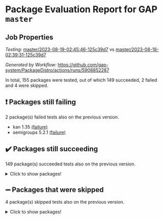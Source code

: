 # Package Evaluation Report for GAP `master`

## Job Properties

*Testing:* [master/2023-08-19-02:45:46-125c39d7](https://github.com/gap-system/PackageDistro/blob/data/reports/master/2023-08-19-02:45:46-125c39d7) vs [master/2023-08-18-02:39:31-125c39d7](https://github.com/gap-system/PackageDistro/blob/data/reports/master/2023-08-18-02:39:31-125c39d7)

*Generated by Workflow:* https://github.com/gap-system/PackageDistro/actions/runs/5908852287

In total, 155 packages were tested, out of which 149 succeeded, 2 failed and 4 were skipped.

## :exclamation: Packages still failing

2 package(s) failed tests also on the previous version.
- kan 1.35 [(failure)](https://github.com/gap-system/PackageDistro/actions/runs/5908852287/job/16028974826)
- semigroups 5.2.1 [(failure)](https://github.com/gap-system/PackageDistro/actions/runs/5908852287/job/16028978422)

## :heavy_check_mark: Packages still succeeding

149 package(s) succeeded tests also on the previous version.
<details><summary>Click to show packages!</summary>

- 4ti2interface 2023.02-04 [(success)](https://github.com/gap-system/PackageDistro/actions/runs/5908852287/job/16028969995)
- ace 5.6.2 [(success)](https://github.com/gap-system/PackageDistro/actions/runs/5908852287/job/16028970061)
- aclib 1.3.2 [(success)](https://github.com/gap-system/PackageDistro/actions/runs/5908852287/job/16028970119)
- agt 0.3.1 [(success)](https://github.com/gap-system/PackageDistro/actions/runs/5908852287/job/16028970187)
- alnuth 3.2.1 [(success)](https://github.com/gap-system/PackageDistro/actions/runs/5908852287/job/16028970254)
- anupq 3.3.0 [(success)](https://github.com/gap-system/PackageDistro/actions/runs/5908852287/job/16028970328)
- atlasrep 2.1.6 [(success)](https://github.com/gap-system/PackageDistro/actions/runs/5908852287/job/16028970401)
- autodoc 2023.06.19 [(success)](https://github.com/gap-system/PackageDistro/actions/runs/5908852287/job/16028970471)
- automata 1.15 [(success)](https://github.com/gap-system/PackageDistro/actions/runs/5908852287/job/16028970546)
- automgrp 1.3.2 [(success)](https://github.com/gap-system/PackageDistro/actions/runs/5908852287/job/16028970620)
- autpgrp 1.11 [(success)](https://github.com/gap-system/PackageDistro/actions/runs/5908852287/job/16028970706)
- cap 2023.08-07 [(success)](https://github.com/gap-system/PackageDistro/actions/runs/5908852287/job/16028970788)
- caratinterface 2.3.5 [(success)](https://github.com/gap-system/PackageDistro/actions/runs/5908852287/job/16028970868)
- cddinterface 2022.11.01 [(success)](https://github.com/gap-system/PackageDistro/actions/runs/5908852287/job/16028970938)
- circle 1.6.6 [(success)](https://github.com/gap-system/PackageDistro/actions/runs/5908852287/job/16028971007)
- classicpres 1.22 [(success)](https://github.com/gap-system/PackageDistro/actions/runs/5908852287/job/16028971096)
- cohomolo 1.6.11 [(success)](https://github.com/gap-system/PackageDistro/actions/runs/5908852287/job/16028971170)
- congruence 1.2.5 [(success)](https://github.com/gap-system/PackageDistro/actions/runs/5908852287/job/16028971262)
- corelg 1.56 [(success)](https://github.com/gap-system/PackageDistro/actions/runs/5908852287/job/16028971342)
- crime 1.6 [(success)](https://github.com/gap-system/PackageDistro/actions/runs/5908852287/job/16028971465)
- crisp 1.4.6 [(success)](https://github.com/gap-system/PackageDistro/actions/runs/5908852287/job/16028971600)
- crypting 0.10.4 [(success)](https://github.com/gap-system/PackageDistro/actions/runs/5908852287/job/16028971695)
- cryst 4.1.26 [(success)](https://github.com/gap-system/PackageDistro/actions/runs/5908852287/job/16028971774)
- crystcat 1.1.10 [(success)](https://github.com/gap-system/PackageDistro/actions/runs/5908852287/job/16028971920)
- ctbllib 1.3.6 [(success)](https://github.com/gap-system/PackageDistro/actions/runs/5908852287/job/16028972004)
- cubefree 1.19 [(success)](https://github.com/gap-system/PackageDistro/actions/runs/5908852287/job/16028972072)
- curlinterface 2.3.2 [(success)](https://github.com/gap-system/PackageDistro/actions/runs/5908852287/job/16028972145)
- cvec 2.8.1 [(success)](https://github.com/gap-system/PackageDistro/actions/runs/5908852287/job/16028972228)
- datastructures 0.3.0 [(success)](https://github.com/gap-system/PackageDistro/actions/runs/5908852287/job/16028972297)
- deepthought 1.0.6 [(success)](https://github.com/gap-system/PackageDistro/actions/runs/5908852287/job/16028972376)
- design 1.8 [(success)](https://github.com/gap-system/PackageDistro/actions/runs/5908852287/job/16028972452)
- difsets 2.3.1 [(success)](https://github.com/gap-system/PackageDistro/actions/runs/5908852287/job/16028972532)
- digraphs 1.6.2 [(success)](https://github.com/gap-system/PackageDistro/actions/runs/5908852287/job/16028972604)
- edim 1.3.7 [(success)](https://github.com/gap-system/PackageDistro/actions/runs/5908852287/job/16028972692)
- example 4.3.4 [(success)](https://github.com/gap-system/PackageDistro/actions/runs/5908852287/job/16028972763)
- examplesforhomalg 2023.07-01 [(success)](https://github.com/gap-system/PackageDistro/actions/runs/5908852287/job/16028972826)
- factint 1.6.3 [(success)](https://github.com/gap-system/PackageDistro/actions/runs/5908852287/job/16028972886)
- ferret 1.0.9 [(success)](https://github.com/gap-system/PackageDistro/actions/runs/5908852287/job/16028972940)
- fga 1.5.0 [(success)](https://github.com/gap-system/PackageDistro/actions/runs/5908852287/job/16028972986)
- fining 1.5.6 [(success)](https://github.com/gap-system/PackageDistro/actions/runs/5908852287/job/16028973044)
- float 1.0.3 [(success)](https://github.com/gap-system/PackageDistro/actions/runs/5908852287/job/16028973104)
- format 1.4.3 [(success)](https://github.com/gap-system/PackageDistro/actions/runs/5908852287/job/16028973161)
- forms 1.2.9 [(success)](https://github.com/gap-system/PackageDistro/actions/runs/5908852287/job/16028973211)
- fplsa 1.2.6 [(success)](https://github.com/gap-system/PackageDistro/actions/runs/5908852287/job/16028973250)
- fr 2.4.12 [(success)](https://github.com/gap-system/PackageDistro/actions/runs/5908852287/job/16028973292)
- francy 2.0.3 [(success)](https://github.com/gap-system/PackageDistro/actions/runs/5908852287/job/16028973342)
- fwtree 1.3 [(success)](https://github.com/gap-system/PackageDistro/actions/runs/5908852287/job/16028973382)
- gapdoc 1.6.6 [(success)](https://github.com/gap-system/PackageDistro/actions/runs/5908852287/job/16028973429)
- gauss 2023.02-04 [(success)](https://github.com/gap-system/PackageDistro/actions/runs/5908852287/job/16028973476)
- gaussforhomalg 2023.02-04 [(success)](https://github.com/gap-system/PackageDistro/actions/runs/5908852287/job/16028973511)
- gbnp 1.0.5 [(success)](https://github.com/gap-system/PackageDistro/actions/runs/5908852287/job/16028973562)
- generalizedmorphismsforcap 2023.03-01 [(success)](https://github.com/gap-system/PackageDistro/actions/runs/5908852287/job/16028973606)
- genss 1.6.8 [(success)](https://github.com/gap-system/PackageDistro/actions/runs/5908852287/job/16028973649)
- gradedmodules 2023.02-04 [(success)](https://github.com/gap-system/PackageDistro/actions/runs/5908852287/job/16028973694)
- gradedringforhomalg 2023.02-04 [(success)](https://github.com/gap-system/PackageDistro/actions/runs/5908852287/job/16028973749)
- grape 4.9.0 [(success)](https://github.com/gap-system/PackageDistro/actions/runs/5908852287/job/16028973801)
- groupoids 1.73 [(success)](https://github.com/gap-system/PackageDistro/actions/runs/5908852287/job/16028973848)
- grpconst 2.6.4 [(success)](https://github.com/gap-system/PackageDistro/actions/runs/5908852287/job/16028973905)
- guarana 0.96.3 [(success)](https://github.com/gap-system/PackageDistro/actions/runs/5908852287/job/16028973946)
- guava 3.18 [(success)](https://github.com/gap-system/PackageDistro/actions/runs/5908852287/job/16028973993)
- hap 1.58 [(success)](https://github.com/gap-system/PackageDistro/actions/runs/5908852287/job/16028974041)
- hapcryst 0.1.15 [(success)](https://github.com/gap-system/PackageDistro/actions/runs/5908852287/job/16028974091)
- hecke 1.5.3 [(success)](https://github.com/gap-system/PackageDistro/actions/runs/5908852287/job/16028974138)
- help 3.5 [(success)](https://github.com/gap-system/PackageDistro/actions/runs/5908852287/job/16028974189)
- homalg 2023.02-05 [(success)](https://github.com/gap-system/PackageDistro/actions/runs/5908852287/job/16028974238)
- homalgtocas 2023.02-04 [(success)](https://github.com/gap-system/PackageDistro/actions/runs/5908852287/job/16028974292)
- idrel 2.45 [(success)](https://github.com/gap-system/PackageDistro/actions/runs/5908852287/job/16028974342)
- images 1.3.1 [(success)](https://github.com/gap-system/PackageDistro/actions/runs/5908852287/job/16028974391)
- intpic 0.3.0 [(success)](https://github.com/gap-system/PackageDistro/actions/runs/5908852287/job/16028974459)
- io 4.8.1 [(success)](https://github.com/gap-system/PackageDistro/actions/runs/5908852287/job/16028974523)
- io_forhomalg 2023.02-04 [(success)](https://github.com/gap-system/PackageDistro/actions/runs/5908852287/job/16028974578)
- irredsol 1.4.4 [(success)](https://github.com/gap-system/PackageDistro/actions/runs/5908852287/job/16028974624)
- json 2.1.1 [(success)](https://github.com/gap-system/PackageDistro/actions/runs/5908852287/job/16028974668)
- jupyterkernel 1.5.0 [(success)](https://github.com/gap-system/PackageDistro/actions/runs/5908852287/job/16028974719)
- jupyterviz 1.5.6 [(success)](https://github.com/gap-system/PackageDistro/actions/runs/5908852287/job/16028974785)
- kbmag 1.5.11 [(success)](https://github.com/gap-system/PackageDistro/actions/runs/5908852287/job/16028974889)
- laguna 3.9.6 [(success)](https://github.com/gap-system/PackageDistro/actions/runs/5908852287/job/16028974941)
- liealgdb 2.2.1 [(success)](https://github.com/gap-system/PackageDistro/actions/runs/5908852287/job/16028975007)
- liepring 2.8 [(success)](https://github.com/gap-system/PackageDistro/actions/runs/5908852287/job/16028975063)
- liering 2.4.2 [(success)](https://github.com/gap-system/PackageDistro/actions/runs/5908852287/job/16028975130)
- linearalgebraforcap 2023.08-04 [(success)](https://github.com/gap-system/PackageDistro/actions/runs/5908852287/job/16028975189)
- localizeringforhomalg 2023.02-04 [(success)](https://github.com/gap-system/PackageDistro/actions/runs/5908852287/job/16028975265)
- loops 3.4.3 [(success)](https://github.com/gap-system/PackageDistro/actions/runs/5908852287/job/16028975347)
- lpres 1.0.3 [(success)](https://github.com/gap-system/PackageDistro/actions/runs/5908852287/job/16028975426)
- majoranaalgebras 1.5.1 [(success)](https://github.com/gap-system/PackageDistro/actions/runs/5908852287/job/16028975506)
- mapclass 1.4.6 [(success)](https://github.com/gap-system/PackageDistro/actions/runs/5908852287/job/16028975593)
- matgrp 0.70 [(success)](https://github.com/gap-system/PackageDistro/actions/runs/5908852287/job/16028975678)
- matricesforhomalg 2023.02-04 [(success)](https://github.com/gap-system/PackageDistro/actions/runs/5908852287/job/16028975764)
- modisom 2.5.4 [(success)](https://github.com/gap-system/PackageDistro/actions/runs/5908852287/job/16028975849)
- modulepresentationsforcap 2023.08-01 [(success)](https://github.com/gap-system/PackageDistro/actions/runs/5908852287/job/16028975927)
- modules 2023.02-04 [(success)](https://github.com/gap-system/PackageDistro/actions/runs/5908852287/job/16028976009)
- monoidalcategories 2023.08-08 [(success)](https://github.com/gap-system/PackageDistro/actions/runs/5908852287/job/16028976083)
- nconvex 2022.09-01 [(success)](https://github.com/gap-system/PackageDistro/actions/runs/5908852287/job/16028976175)
- nilmat 1.4.2 [(success)](https://github.com/gap-system/PackageDistro/actions/runs/5908852287/job/16028976259)
- nock 1.5 [(success)](https://github.com/gap-system/PackageDistro/actions/runs/5908852287/job/16028976343)
- normalizinterface 1.3.6 [(success)](https://github.com/gap-system/PackageDistro/actions/runs/5908852287/job/16028976432)
- nq 2.5.10 [(success)](https://github.com/gap-system/PackageDistro/actions/runs/5908852287/job/16028976516)
- numericalsgps 1.3.1 [(success)](https://github.com/gap-system/PackageDistro/actions/runs/5908852287/job/16028976641)
- openmath 11.5.3 [(success)](https://github.com/gap-system/PackageDistro/actions/runs/5908852287/job/16028976726)
- orb 4.9.0 [(success)](https://github.com/gap-system/PackageDistro/actions/runs/5908852287/job/16028976834)
- packagemanager 1.4.1 [(success)](https://github.com/gap-system/PackageDistro/actions/runs/5908852287/job/16028976949)
- patternclass 2.4.3 [(success)](https://github.com/gap-system/PackageDistro/actions/runs/5908852287/job/16028977058)
- permut 2.0.4 [(success)](https://github.com/gap-system/PackageDistro/actions/runs/5908852287/job/16028977150)
- polenta 1.3.10 [(success)](https://github.com/gap-system/PackageDistro/actions/runs/5908852287/job/16028977244)
- polymaking 0.8.6 [(success)](https://github.com/gap-system/PackageDistro/actions/runs/5908852287/job/16028977343)
- primgrp 3.4.4 [(success)](https://github.com/gap-system/PackageDistro/actions/runs/5908852287/job/16028977465)
- profiling 2.5.4 [(success)](https://github.com/gap-system/PackageDistro/actions/runs/5908852287/job/16028977544)
- qpa 1.34 [(success)](https://github.com/gap-system/PackageDistro/actions/runs/5908852287/job/16028977684)
- quagroup 1.8.3 [(success)](https://github.com/gap-system/PackageDistro/actions/runs/5908852287/job/16028977799)
- radiroot 2.9 [(success)](https://github.com/gap-system/PackageDistro/actions/runs/5908852287/job/16028977861)
- rcwa 4.7.1 [(success)](https://github.com/gap-system/PackageDistro/actions/runs/5908852287/job/16028977916)
- rds 1.8 [(success)](https://github.com/gap-system/PackageDistro/actions/runs/5908852287/job/16028977958)
- recog 1.4.2 [(success)](https://github.com/gap-system/PackageDistro/actions/runs/5908852287/job/16028978016)
- repndecomp 1.3.0 [(success)](https://github.com/gap-system/PackageDistro/actions/runs/5908852287/job/16028978073)
- repsn 3.1.1 [(success)](https://github.com/gap-system/PackageDistro/actions/runs/5908852287/job/16028978132)
- resclasses 4.7.3 [(success)](https://github.com/gap-system/PackageDistro/actions/runs/5908852287/job/16028978188)
- ringsforhomalg 2023.02-05 [(success)](https://github.com/gap-system/PackageDistro/actions/runs/5908852287/job/16028978244)
- sco 2023.02-04 [(success)](https://github.com/gap-system/PackageDistro/actions/runs/5908852287/job/16028978294)
- scscp 2.4.1 [(success)](https://github.com/gap-system/PackageDistro/actions/runs/5908852287/job/16028978358)
- sglppow 2.3 [(success)](https://github.com/gap-system/PackageDistro/actions/runs/5908852287/job/16028978477)
- sgpviz 0.999.5 [(success)](https://github.com/gap-system/PackageDistro/actions/runs/5908852287/job/16028978534)
- simpcomp 2.1.14 [(success)](https://github.com/gap-system/PackageDistro/actions/runs/5908852287/job/16028978589)
- singular 2023.02.09 [(success)](https://github.com/gap-system/PackageDistro/actions/runs/5908852287/job/16028978671)
- sl2reps 1.1 [(success)](https://github.com/gap-system/PackageDistro/actions/runs/5908852287/job/16028978748)
- sla 1.5.3 [(success)](https://github.com/gap-system/PackageDistro/actions/runs/5908852287/job/16028978803)
- smallgrp 1.5.3 [(success)](https://github.com/gap-system/PackageDistro/actions/runs/5908852287/job/16028978871)
- smallsemi 0.6.13 [(success)](https://github.com/gap-system/PackageDistro/actions/runs/5908852287/job/16028978946)
- sonata 2.9.6 [(success)](https://github.com/gap-system/PackageDistro/actions/runs/5908852287/job/16028979024)
- sophus 1.27 [(success)](https://github.com/gap-system/PackageDistro/actions/runs/5908852287/job/16028979093)
- spinsym 1.5.2 [(success)](https://github.com/gap-system/PackageDistro/actions/runs/5908852287/job/16028979155)
- standardff 0.9.4 [(success)](https://github.com/gap-system/PackageDistro/actions/runs/5908852287/job/16028979216)
- symbcompcc 1.3.2 [(success)](https://github.com/gap-system/PackageDistro/actions/runs/5908852287/job/16028979288)
- thelma 1.3 [(success)](https://github.com/gap-system/PackageDistro/actions/runs/5908852287/job/16028979362)
- tomlib 1.2.9 [(success)](https://github.com/gap-system/PackageDistro/actions/runs/5908852287/job/16028979455)
- toolsforhomalg 2023.07-01 [(success)](https://github.com/gap-system/PackageDistro/actions/runs/5908852287/job/16028979527)
- toric 1.9.5 [(success)](https://github.com/gap-system/PackageDistro/actions/runs/5908852287/job/16028979614)
- toricvarieties 2022.07.13 [(success)](https://github.com/gap-system/PackageDistro/actions/runs/5908852287/job/16028979685)
- transgrp 3.6.4 [(success)](https://github.com/gap-system/PackageDistro/actions/runs/5908852287/job/16028979769)
- ugaly 4.1.3 [(success)](https://github.com/gap-system/PackageDistro/actions/runs/5908852287/job/16028979843)
- unipot 1.5 [(success)](https://github.com/gap-system/PackageDistro/actions/runs/5908852287/job/16028979937)
- unitlib 4.2.0 [(success)](https://github.com/gap-system/PackageDistro/actions/runs/5908852287/job/16028980006)
- utils 0.82 [(success)](https://github.com/gap-system/PackageDistro/actions/runs/5908852287/job/16028980057)
- uuid 0.7 [(success)](https://github.com/gap-system/PackageDistro/actions/runs/5908852287/job/16028980118)
- walrus 0.9991 [(success)](https://github.com/gap-system/PackageDistro/actions/runs/5908852287/job/16028980193)
- wedderga 4.10.4 [(success)](https://github.com/gap-system/PackageDistro/actions/runs/5908852287/job/16028980253)
- xmod 2.91 [(success)](https://github.com/gap-system/PackageDistro/actions/runs/5908852287/job/16028980333)
- xmodalg 1.23 [(success)](https://github.com/gap-system/PackageDistro/actions/runs/5908852287/job/16028980419)
- yangbaxter 0.10.3 [(success)](https://github.com/gap-system/PackageDistro/actions/runs/5908852287/job/16028980490)
- zeromqinterface 0.14 [(success)](https://github.com/gap-system/PackageDistro/actions/runs/5908852287/job/16028980548)
</details>

## :heavy_minus_sign: Packages that were skipped

4 package(s) skipped tests also on the previous version.
<details><summary>Click to show packages!</summary>

- browse 1.8.21 [(skipped)](https://github.com/gap-system/PackageDistro/actions/runs/5908852287/job/16028754342)
- itc 1.5.1 [(skipped)](https://github.com/gap-system/PackageDistro/actions/runs/5908852287/job/16028754342)
- polycyclic 2.16 [(skipped)](https://github.com/gap-system/PackageDistro/actions/runs/5908852287/job/16028754342)
- xgap 4.31 [(skipped)](https://github.com/gap-system/PackageDistro/actions/runs/5908852287/job/16028754342)
</details>

